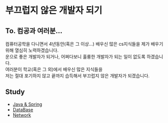 # 부끄럽지 않은 개발자 되기
## To. 컴공과 여러분...
컴퓨터공학을 다니면서 4년동안(혹은 그 이상...) 배우신 많은 cs지식들을 제가 배우기 위해 열심히 노력하겠습니다.</br>
운으로 좋은 개발자가 되거나, 어쩌다보니 훌륭한 개발자가 되는 일이 없도록 하겠습니다.</br>
여러분이 학교(혹은 그 외)에서 배우신 많은 지식들을 </br>
저는 절대 포기하지 않고 끝까지 습득해서 부끄럽지 않은 개발자가 되겠습니다.
## Study
- [Java & Spring](https://github.com/skroy0513/cs-study/blob/main/Java%26Spring.md)
- [DataBase](https://github.com/skroy0513/cs-study/blob/main/DataBase.md)
- [Network](https://github.com/skroy0513/cs-study/blob/main/Network.md)
